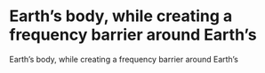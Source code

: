 # Earth’s body, while creating a frequency barrier around Earth’s

Earth’s body, while creating a frequency barrier around Earth’s